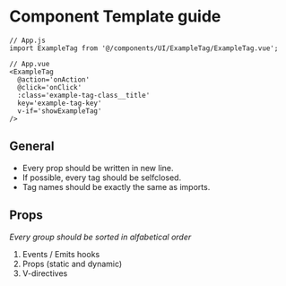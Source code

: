 # Component Template guide

```
// App.js
import ExampleTag from '@/components/UI/ExampleTag/ExampleTag.vue';

// App.vue
<ExampleTag
  @action='onAction'
  @click='onClick'
  :class='example-tag-class__title'
  key='example-tag-key'
  v-if='showExampleTag'
/>
```

## General

- Every prop should be written in new line.
- If possible, every tag should be selfclosed.
- Tag names should be exactly the same as imports.

## Props

*Every group should be sorted in alfabetical order*

1. Events / Emits hooks
2. Props (static and dynamic)
3. V-directives